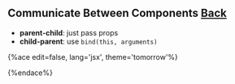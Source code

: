 ## Communicate Between Components [Back](./../react.md)

- **parent-child**: just pass props
- **child-parent**: use `bind(this, arguments)`

{%ace edit=false, lang='jsx', theme='tomorrow'%}

{%endace%}